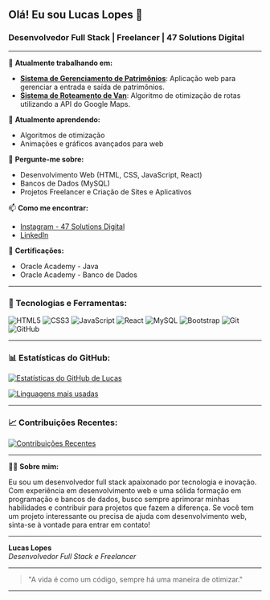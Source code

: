 ## Olá! Eu sou Lucas Lopes 👋

### Desenvolvedor Full Stack | Freelancer | 47 Solutions Digital

---

🔭 **Atualmente trabalhando em:**
- **[Sistema de Gerenciamento de Patrimônios](https://github.com/seu-usuario/projeto-patrimonio)**: Aplicação web para gerenciar a entrada e saída de patrimônios.
- **[Sistema de Roteamento de Van](https://github.com/seu-usuario/projeto-van)**: Algoritmo de otimização de rotas utilizando a API do Google Maps.

🌱 **Atualmente aprendendo:**
- Algoritmos de otimização
- Animações e gráficos avançados para web

💬 **Pergunte-me sobre:**
- Desenvolvimento Web (HTML, CSS, JavaScript, React)
- Bancos de Dados (MySQL)
- Projetos Freelancer e Criação de Sites e Aplicativos

📫 **Como me encontrar:**
- [Instagram - 47 Solutions Digital](https://www.instagram.com/47_digital_solutions/)
- [LinkedIn](https://www.linkedin.com/in/seu-usuario)

📄 **Certificações:**
- Oracle Academy - Java
- Oracle Academy - Banco de Dados

---

### 🚀 Tecnologias e Ferramentas:

![HTML5](https://img.shields.io/badge/-HTML5-E34F26?style=flat-square&logo=html5&logoColor=white)
![CSS3](https://img.shields.io/badge/-CSS3-1572B6?style=flat-square&logo=css3&logoColor=white)
![JavaScript](https://img.shields.io/badge/-JavaScript-F7DF1E?style=flat-square&logo=javascript&logoColor=black)
![React](https://img.shields.io/badge/-React-61DAFB?style=flat-square&logo=react&logoColor=black)
![MySQL](https://img.shields.io/badge/-MySQL-4479A1?style=flat-square&logo=mysql&logoColor=white)
![Bootstrap](https://img.shields.io/badge/-Bootstrap-563D7C?style=flat-square&logo=bootstrap&logoColor=white)
![Git](https://img.shields.io/badge/-Git-F05032?style=flat-square&logo=git&logoColor=white)
![GitHub](https://img.shields.io/badge/-GitHub-181717?style=flat-square&logo=github&logoColor=white)

---

### 📊 Estatísticas do GitHub:

[![Estatísticas do GitHub de Lucas](https://github-readme-stats.vercel.app/api?username=seu-usuario&show_icons=true&theme=radical)](https://github.com/Lucaslopes47)

[![Linguagens mais usadas](https://github-readme-stats.vercel.app/api/top-langs/?username=seu-usuario&layout=compact&theme=radical)](https://github.com/Lucaslopes47)

---

### 📈 Contribuições Recentes:

[![Contribuições Recentes](https://github-readme-streak-stats.herokuapp.com/?user=seu-usuario&theme=radical)](https://github.com/Lucaslopes47)

---

👨‍💻 **Sobre mim:**

Eu sou um desenvolvedor full stack apaixonado por tecnologia e inovação. Com experiência em desenvolvimento web e uma sólida formação em programação e bancos de dados, busco sempre aprimorar minhas habilidades e contribuir para projetos que fazem a diferença. Se você tem um projeto interessante ou precisa de ajuda com desenvolvimento web, sinta-se à vontade para entrar em contato!

---

**Lucas Lopes**  
*Desenvolvedor Full Stack e Freelancer*

---

> "A vida é como um código, sempre há uma maneira de otimizar."

---



